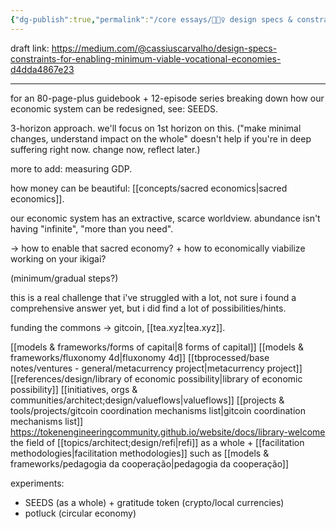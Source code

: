 ```yaml
---
{"dg-publish":true,"permalink":"/core essays/🦸🏻‍♀️ design specs & constraints for enabling minimum viable vocational economies/","tags":["🌱"],"created":"2023-10-31T21:37:39.647-03:00","updated":"2024-06-21T17:20:59.362-03:00"}
---
```


draft link: https://medium.com/@cassiuscarvalho/design-specs-constraints-for-enabling-minimum-viable-vocational-economies-d4dda4867e23

---
for an 80-page-plus guidebook + 12-episode series breaking down how our economic system can be redesigned, see: SEEDS.

3-horizon approach. we'll focus on 1st horizon on this. ("make minimal changes, understand impact on the whole" doesn't help if you're in deep suffering right now. change now, reflect later.)

more to add: measuring GDP.

how money can be beautiful: [[concepts/sacred economics\|sacred economics]].

our economic system has an extractive, scarce worldview. abundance isn't having "infinite", "more than you need".

-> how to enable that sacred economy? + how to economically viabilize working on your ikigai?

(minimum/gradual steps?)

this is a real challenge that i've struggled with a lot, not sure i found a comprehensive answer yet, but i did find a lot of possibilities/hints.

funding the commons -> gitcoin, [[tea.xyz\|tea.xyz]].

[[models & frameworks/forms of capital\|8 forms of capital]]
[[models & frameworks/fluxonomy 4d\|fluxonomy 4d]]
[[tbprocessed/base notes/ventures - general/metacurrency project\|metacurrency project]]
[[references/design/library of economic possibility\|library of economic possibility]]
[[initiatives, orgs & communities/architect;design/valueflows\|valueflows]]
[[projects & tools/projects/gitcoin coordination mechanisms list\|gitcoin coordination mechanisms list]]
https://tokenengineeringcommunity.github.io/website/docs/library-welcome
the field of [[topics/architect;design/refi\|refi]] as a whole + [[facilitation methodologies\|facilitation methodologies]] such as [[models & frameworks/pedagogia da cooperação\|pedagogia da cooperação]]

experiments:
- SEEDS (as a whole) + gratitude token (crypto/local currencies)
- potluck (circular economy)